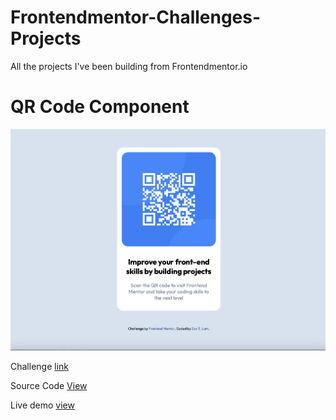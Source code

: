 # Frontendmentor-Challenges-Projects
All the projects I've been building from Frontendmentor.io

# QR Code Component

![Design preview for the Newsletter sign-up form with success message coding challenge](./requirement/qr-code-component.png)

Challenge [link](https://www.frontendmentor.io/challenges/qr-code-component-iux_sIO_H)

Source Code [View](https://github.com/zoetlam/Frontendmentor-Challenges-Projects/tree/main/qr-code-component-main)

Live demo [view](https://zoetlam.github.io/Frontendmentor-Challenges-Projects/qr-code-component-main/)
